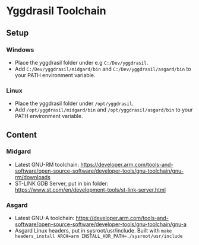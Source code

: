 # Yggdrasil Toolchain

## Setup

### Windows

- Place the yggdrasil folder under e.g `C:/Dev/yggdrasil`.
- Add `C:/Dev/yggdrasil/midgard/bin` and `C:/Dev/yggdrasil/asgard/bin` to your PATH environment variable.

### Linux

- Place the yggdrasil folder under `/opt/yggdrasil`.
- Add `/opt/yggdrasil/midgard/bin` and `/opt/yggdrasil/asgard/bin` to your PATH environment variable.

## Content

### Midgard
- Latest GNU-RM toolchain: https://developer.arm.com/tools-and-software/open-source-software/developer-tools/gnu-toolchain/gnu-rm/downloads
- ST-LINK GDB Server, put in bin folder: https://www.st.com/en/development-tools/st-link-server.html

### Asgard
- Latest GNU-A toolchain: https://developer.arm.com/tools-and-software/open-source-software/developer-tools/gnu-toolchain/gnu-a
- Asgard Linux headers, put in sysroot/usr/include. Built with `make headers_install ARCH=arm INSTALL_HDR_PATH=./sysroot/usr/include`
